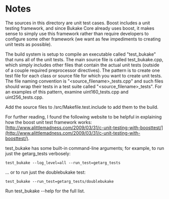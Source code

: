 # Notes
The sources in this directory are unit test cases.  Boost includes a
unit testing framework, and since Bukake Core already uses boost, it makes
sense to simply use this framework rather than require developers to
configure some other framework (we want as few impediments to creating
unit tests as possible).

The build system is setup to compile an executable called "test_bukake"
that runs all of the unit tests.  The main source file is called
test_bukake.cpp, which simply includes other files that contain the
actual unit tests (outside of a couple required preprocessor
directives).  The pattern is to create one test file for each class or
source file for which you want to create unit tests.  The file naming
convention is "<source_filename>_tests.cpp" and such files should wrap
their tests in a test suite called "<source_filename>_tests".  For an
examples of this pattern, examine uint160_tests.cpp and
uint256_tests.cpp.

Add the source files to /src/Makefile.test.include to add them to the build.

For further reading, I found the following website to be helpful in
explaining how the boost unit test framework works:
[http://www.alittlemadness.com/2009/03/31/c-unit-testing-with-boosttest/](http://www.alittlemadness.com/2009/03/31/c-unit-testing-with-boosttest/).

test_bukake has some built-in command-line arguments; for
example, to run just the getarg_tests verbosely:

    test_bukake --log_level=all --run_test=getarg_tests

... or to run just the doublebukake test:

    test_bukake --run_test=getarg_tests/doublebukake

Run  test_bukake --help   for the full list.

